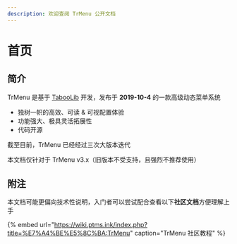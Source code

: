 ```yaml
---
description: 欢迎查阅 TrMenu 公开文档
---
```


# 首页

## 简介

TrMenu 是基于 [TabooLib](https://tabooproject.org/) 开发，发布于 **2019-10-4** 的一款高级动态菜单系统



* 独树一帜的高效、可读 & 可视配置体验
* 功能强大、极具灵活拓展性
* 代码开源



截至目前，TrMenu 已经经过三次大版本迭代

本文档仅针对于 TrMenu v3.x（旧版本不受支持，且强烈不推荐使用）

## 附注

本文档可能更偏向技术性说明，入门者可以尝试配合查看以下**社区文档**方便理解上手

{% embed url="https://wiki.ptms.ink/index.php?title=%E7%A4%BE%E5%8C%BA:TrMenu" caption="TrMenu 社区教程" %}

